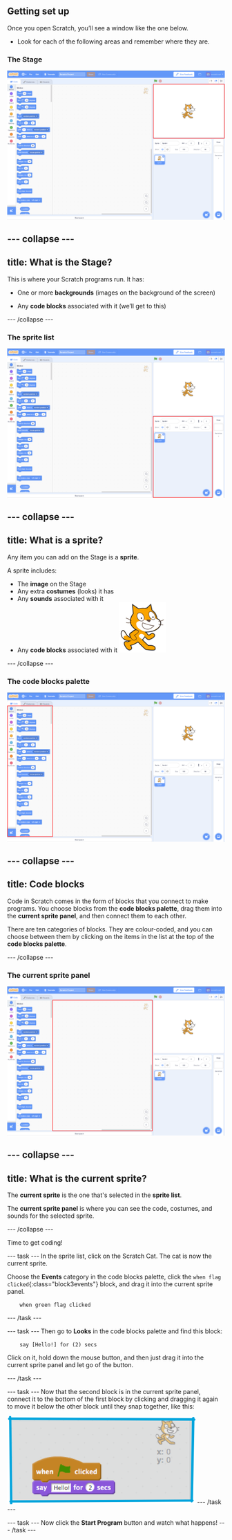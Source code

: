 ## Getting set up

Once you open Scratch, you’ll see a window like the one below.

+ Look for each of the following areas and remember where they are.

### The Stage

 ![Scratch window with the stage highlighted](images/hlStage.png)

--- collapse ---
---
title: What is the Stage?
---
This is where your Scratch programs run. It has:

* One or more **backgrounds** \(images on the background of the screen\)

* Any **code blocks** associated with it \(we’ll get to this\)

--- /collapse ---

### The sprite list

 ![Scratch window with the sprite list highlighted](images/hlSpriteList.png)

--- collapse ---
---
title: What is a sprite?
---

Any item you can add on the Stage is a **sprite**.  

A sprite includes:
* The **image** on the Stage
* Any extra **costumes** \(looks\) it has
* Any **sounds** associated with it
* Any **code blocks** associated with it ![](images/setup2.png)

--- /collapse ---

### The code blocks palette

 ![Scratch window with the blocks pallet highlighted](images/hlBlocksPalette.png)
 
--- collapse ---
---
title: Code blocks
---

Code in Scratch comes in the form of blocks that you connect to make programs. You choose blocks from the **code blocks palette**, drag them into the **current sprite panel**, and then connect them to each other.

There are ten categories of blocks. They are colour-coded, and you can choose between them by clicking on the items in the list at the top of the **code blocks palette**.

--- /collapse ---

### The current sprite panel

 ![Scratch window with the current sprite panel highlighted](images/hlCurrentSpritePanel.png)

--- collapse ---
---
title: What is the current sprite?
---

The **current sprite** is the one that's selected in the **sprite list**.

The **current sprite panel** is where you can see the code, costumes, and sounds for the selected sprite.

--- /collapse ---

Time to get coding!

--- task ---
In the sprite list, click on the Scratch Cat. The cat is now the current sprite.  

Choose the **Events** category in the code blocks palette, click the `when flag clicked`{:class="block3events"} block, and drag it into the current sprite panel.  

```blocks3
    when green flag clicked
```
--- /task ---

--- task ---
Then go to **Looks** in the code blocks palette and find this block:

```blocks3
    say [Hello!] for (2) secs
```
Click on it, hold down the mouse button, and then just drag it into the current sprite panel and let go of the button.

--- /task ---

--- task ---
Now that the second block is in the current sprite panel, connect it to the bottom of the first block by clicking and dragging it again to move it below the other block until they snap together, like this: 

![](images/setup3.png)
--- /task ---

--- task ---
Now click the **Start Program** button and watch what happens!
--- /task ---
